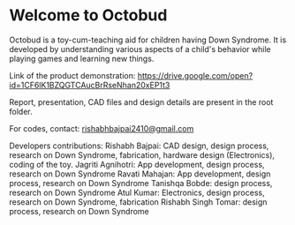 # Welcome to Octobud

Octobud is a toy-cum-teaching aid for children having Down Syndrome. It is developed by understanding various aspects of a child's behavior while playing games and learning new things.

Link of the product demonstration: https://drive.google.com/open?id=1CF6lK1BZQGTCAucBrRseNhan20xEP1t3

Report, presentation, CAD files and design details are present in the root folder.

For codes, contact: rishabhbajpai2410@gmail.com

Developers contributions:
Rishabh Bajpai: CAD design, design process, research on Down Syndrome, fabrication, hardware design (Electronics), coding of the toy.
Jagriti Agnihotri: App development, design process, research on Down Syndrome
Ravati Mahajan: App development, design process, research on Down Syndrome
Tanishqa Bobde: design process, research on Down Syndrome
Atul Kumar: Electronics, design process, research on Down Syndrome, fabrication
Rishabh Singh Tomar: design process, research on Down Syndrome